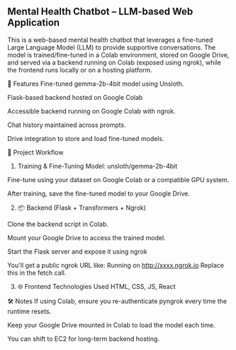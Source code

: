 ## Mental Health Chatbot – LLM-based Web Application
This is a web-based mental health chatbot that leverages a fine-tuned Large Language Model (LLM) to provide supportive conversations. The model is trained/fine-tuned in a Colab environment, stored on Google Drive, and served via a backend running on Colab (exposed using ngrok), while the frontend runs locally or on a hosting platform.

🔧 Features
Fine-tuned gemma-2b-4bit model using Unsloth.

Flask-based backend hosted on Google Colab

Accessible backend running on Google Colab with ngrok.

Chat history maintained across prompts.

Drive integration to store and load fine-tuned models.

🚀 Project Workflow
1. Training & Fine-Tuning
Model: unsloth/gemma-2b-4bit

Fine-tune using your dataset on Google Colab or a compatible GPU system.

After training, save the fine-tuned model to your Google Drive.

2. 📦 Backend (Flask + Transformers + Ngrok)
   
Clone the backend script in Colab.

Mount your Google Drive to access the trained model.

Start the Flask server and expose it using ngrok

You'll get a public ngrok URL like:
Running on http://xxxx.ngrok.io
Replace this in the fetch call.

3. 🌐 Frontend
Technologies Used
HTML, CSS, JS, React 

🛠️ Notes
If using Colab, ensure you re-authenticate pyngrok every time the runtime resets.

Keep your Google Drive mounted in Colab to load the model each time.

You can shift to EC2 for long-term backend hosting.

